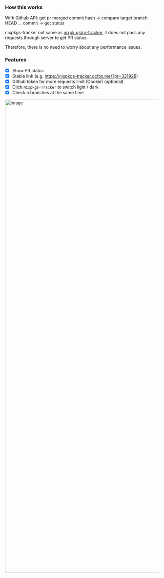 ### How this works

With Github API:
get pr merged commit hash ->  compare target branch HEAD ... commit -> get status

nixpkgs-tracker not same as [nixpk.gs/pr-tracker](https://nixpk.gs/pr-tracker.html),
it does not pass any requests through server to get PR status.

Therefore, there is no need to worry about any performance issues.

### Features

- [x] Show PR status
- [x] Stable link (e.g. https://nixpkgs-tracker.ocfox.me/?pr=331928)
- [x] Github token for more requests limit (Cookie) (optional)
- [x] Click `Nixpkgs-Tracker` to switch light / dark
- [x] Check 5 branches at the same time 

<img width="1552" alt="image" src="https://github.com/user-attachments/assets/d247eb27-0320-4384-ad3f-36daca4d0ac0">


